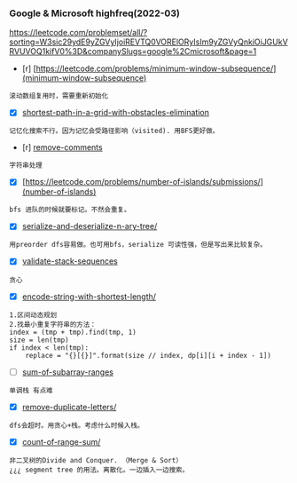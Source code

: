 ### Google & Microsoft highfreq(2022-03)
https://leetcode.com/problemset/all/?sorting=W3sic29ydE9yZGVyIjoiREVTQ0VORElORyIsIm9yZGVyQnkiOiJGUkVRVUVOQ1kifV0%3D&companySlugs=google%2Cmicrosoft&page=1

- [r] [https://leetcode.com/problems/minimum-window-subsequence/](minimum-window-subsequence)
```
滚动数组复用时，需要重新初始化
```
- [x] [shortest-path-in-a-grid-with-obstacles-elimination](https://leetcode.com/problems/shortest-path-in-a-grid-with-obstacles-elimination/)
```
记忆化搜索不行。因为记忆会受路径影响（visited). 用BFS更好做。
```
- [r] [remove-comments](https://leetcode.com/problems/remove-comments/)
```
字符串处理
```
- [x] [https://leetcode.com/problems/number-of-islands/submissions/](number-of-islands)
```
bfs 进队的时候就要标记。不然会重复。
```
- [x] [serialize-and-deserialize-n-ary-tree/](https://leetcode.com/problems/serialize-and-deserialize-n-ary-tree/)
```
用preorder dfs容易做。也可用bfs，serialize 可读性强，但是写出来比较复杂。
```

- [x] [validate-stack-sequences](https://leetcode.com/problems/validate-stack-sequences/)
```
贪心
```
- [x] [encode-string-with-shortest-length/](https://leetcode.com/problems/encode-string-with-shortest-length/submissions/)
```
1.区间动态规划
2.找最小重复字符串的方法：
index = (tmp + tmp).find(tmp, 1)
size = len(tmp)
if index < len(tmp):
    replace = "{}[{}]".format(size // index, dp[i][i + index - 1])
```

- [ ] [sum-of-subarray-ranges](https://leetcode.com/problems/sum-of-subarray-ranges) 
```
单调栈 有点难
```

- [x] [remove-duplicate-letters/](https://leetcode.com/problems/remove-duplicate-letters/)
```
dfs会超时。用贪心+栈。考虑什么时候入栈。
```

- [x] [count-of-range-sum/](https://leetcode.com/problems/count-of-range-sum/) 
```
非二叉树的Divide and Conquer. （Merge & Sort）
¿¿¿ segment tree 的用法。离散化。一边插入一边搜索。
```